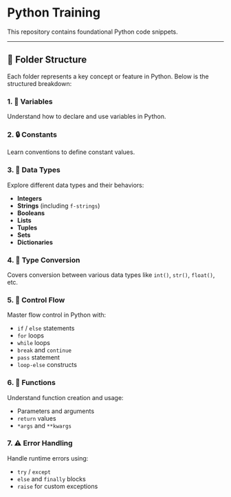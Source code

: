 # Python Training

This repository contains foundational Python code snippets.

---

## 📁 Folder Structure

Each folder represents a key concept or feature in Python. Below is the structured breakdown:

### 1. 🔣 Variables
Understand how to declare and use variables in Python.

### 2. 🔒 Constants
Learn conventions to define constant values.

### 3. 🧠 Data Types
Explore different data types and their behaviors:
- **Integers**
- **Strings** (including `f-strings`)
- **Booleans**
- **Lists**
- **Tuples**
- **Sets**
- **Dictionaries**

### 4. 🔁 Type Conversion
Covers conversion between various data types like `int()`, `str()`, `float()`, etc.

### 5. 🔀 Control Flow
Master flow control in Python with:
- `if` / `else` statements
- `for` loops
- `while` loops
- `break` and `continue`
- `pass` statement
- `loop-else` constructs

### 6. 🧩 Functions
Understand function creation and usage:
- Parameters and arguments
- `return` values
- `*args` and `**kwargs`

### 7. ⚠️ Error Handling
Handle runtime errors using:
- `try` / `except`
- `else` and `finally` blocks
- `raise` for custom exceptions

